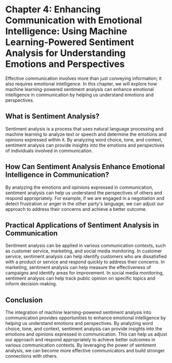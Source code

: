 Chapter 4: Enhancing Communication with Emotional Intelligence: Using Machine Learning-Powered Sentiment Analysis for Understanding Emotions and Perspectives
=============================================================================================================================================================

Effective communication involves more than just conveying information; it also requires emotional intelligence. In this chapter, we will explore how machine learning-powered sentiment analysis can enhance emotional intelligence in communication by helping us understand emotions and perspectives.

What is Sentiment Analysis?
---------------------------

Sentiment analysis is a process that uses natural language processing and machine learning to analyze text or speech and determine the emotions and opinions expressed within it. By analyzing word choice, tone, and context, sentiment analysis can provide insights into the emotions and perspectives of individuals involved in communication.

How Can Sentiment Analysis Enhance Emotional Intelligence in Communication?
---------------------------------------------------------------------------

By analyzing the emotions and opinions expressed in communication, sentiment analysis can help us understand the perspectives of others and respond appropriately. For example, if we are engaged in a negotiation and detect frustration or anger in the other party's language, we can adjust our approach to address their concerns and achieve a better outcome.

Practical Applications of Sentiment Analysis in Communication
-------------------------------------------------------------

Sentiment analysis can be applied in various communication contexts, such as customer service, marketing, and social media monitoring. In customer service, sentiment analysis can help identify customers who are dissatisfied with a product or service and respond quickly to address their concerns. In marketing, sentiment analysis can help measure the effectiveness of campaigns and identify areas for improvement. In social media monitoring, sentiment analysis can help track public opinion on specific topics and inform decision-making.

Conclusion
----------

The integration of machine learning-powered sentiment analysis into communication provides opportunities to enhance emotional intelligence by helping us understand emotions and perspectives. By analyzing word choice, tone, and context, sentiment analysis can provide insights into the emotions and opinions expressed in communication. This can help us adjust our approach and respond appropriately to achieve better outcomes in various communication contexts. By leveraging the power of sentiment analysis, we can become more effective communicators and build stronger connections with others.
